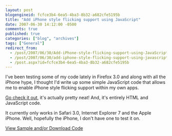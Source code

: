```yaml
---
layout: post
blogengineid: fcfce3b4-6ea5-4ba3-8b32-a682cfe5195b
title: "Add iPhone style flicking support using JavaScript"
date: 2007-06-30 14:12:00 -0500
comments: true
published: true
categories: ["blog", "archives"]
tags: ["General"]
redirect_from: 
  - /post/2007/06/30/Add-iPhone-style-flicking-support-using-JavaScript
  - /post/2007/06/30/add-iphone-style-flicking-support-using-javascript
  - /post.aspx?id=fcfce3b4-6ea5-4ba3-8b32-a682cfe5195b
---
```

<!-- more -->

I've been testing some of my code lately in Firefox 3.0 and along with all the iPhone hype, I thought I'd write up some simple JavaScript code that allows me to enable iPhone style flicking support within my own apps.

<A href="/download/javascript/iphoneflickui/">Go check it out</A>, it's actually pretty neat! And, it's entirely HTML and JavaScript code.

It currently only works in Safari 3.0, Internet Explorer 7 and the Apple iPhone. Well, hopefully the iPhone, I don't have one to test it on.

<A href="/download/javascript/iphoneflickui/">View Sample and/or Download Code</A>
